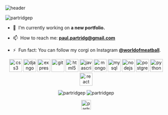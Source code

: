![header](https://i.imgur.com/KIUzbhR.gif)
<p align="left"> <img src="https://komarev.com/ghpvc/?username=partridgep" alt="partridgep" /> </p>

- 🔭&nbsp; I’m currently working on **a new portfolio.**

- 📫&nbsp; How to reach me: **[paul.partridg@gmail.com](mailto:paul.partridg@gmail.com)**

- ⚡&nbsp; Fun fact: You can follow my corgi on Instagram **[@worldofmeatball](https://www.instagram.com/worldofmeatball/)**.

<p align="center"><img src="https://devicons.github.io/devicon/devicon.git/icons/css3/css3-original-wordmark.svg" alt="css3" width="40" height="40"/> <img src="https://devicons.github.io/devicon/devicon.git/icons/django/django-original.svg" alt="django" width="40" height="40"/> <img src="https://devicons.github.io/devicon/devicon.git/icons/express/express-original-wordmark.svg" alt="express" width="40" height="40"/> <img src="https://www.vectorlogo.zone/logos/git-scm/git-scm-icon.svg" alt="git" width="40" height="40"/> <img src="https://devicons.github.io/devicon/devicon.git/icons/html5/html5-original-wordmark.svg" alt="html5" width="40" height="40"/> <img src="https://devicons.github.io/devicon/devicon.git/icons/javascript/javascript-original.svg" alt="javascript" width="40" height="40"/> <img src="https://devicons.github.io/devicon/devicon.git/icons/mongodb/mongodb-original-wordmark.svg" alt="mongodb" width="40" height="40"/> <img src="https://devicons.github.io/devicon/devicon.git/icons/mysql/mysql-original-wordmark.svg" alt="mysql" width="40" height="40"/> <img src="https://devicons.github.io/devicon/devicon.git/icons/nodejs/nodejs-original-wordmark.svg" alt="nodejs" width="40" height="40"/> <img src="https://devicons.github.io/devicon/devicon.git/icons/postgresql/postgresql-original-wordmark.svg" alt="postgresql" width="40" height="40"/> <img src="https://devicons.github.io/devicon/devicon.git/icons/python/python-original.svg" alt="python" width="40" height="40"/> <img src="https://devicons.github.io/devicon/devicon.git/icons/react/react-original-wordmark.svg" alt="react" width="40" height="40"/></p>

<p align="center">
<img src="https://github-readme-stats.vercel.app/api/top-langs/?username=partridgep&layout=compact&hide=html" alt="partridgep" />
<img src="https://github-readme-stats.vercel.app/api?username=partridgep&show_icons=true" alt="partridgep" />
</p>

<p align="center">
<a href="https://linkedin.com/in/partridgepaul" target="blank"><img align="center" src="https://cdn.jsdelivr.net/npm/simple-icons@3.0.1/icons/linkedin.svg" alt="partridgepaul" height="30" width="30" /></a>
</p>


